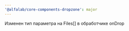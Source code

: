 ```yaml
---
'@alfalab/core-components-dropzone': major
---
```


Изменен тип параметра на Files[] в обработчике onDrop
